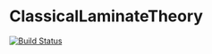 # ClassicalLaminateTheory

[![Build Status](https://travis-ci.org/goedman/ClassicalLaminateTheory.jl.svg?branch=master)](https://travis-ci.org/goedman/ClassicalLaminateTheory.jl)
